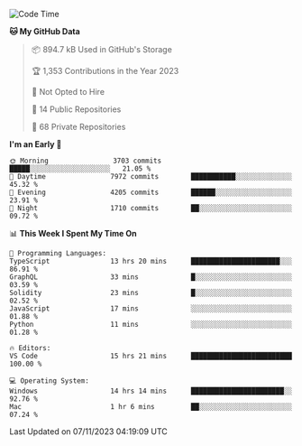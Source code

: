 <!--START_SECTION:waka-->
![Code Time](http://img.shields.io/badge/Code%20Time-4%2C844%20hrs%2014%20mins-blue)

**🐱 My GitHub Data** 

> 📦 894.7 kB Used in GitHub's Storage 
 > 
> 🏆 1,353 Contributions in the Year 2023
 > 
> 🚫 Not Opted to Hire
 > 
> 📜 14 Public Repositories 
 > 
> 🔑 68 Private Repositories 
 > 
**I'm an Early 🐤** 

```text
🌞 Morning                3703 commits        █████░░░░░░░░░░░░░░░░░░░░   21.05 % 
🌆 Daytime                7972 commits        ███████████░░░░░░░░░░░░░░   45.32 % 
🌃 Evening                4205 commits        ██████░░░░░░░░░░░░░░░░░░░   23.91 % 
🌙 Night                  1710 commits        ██░░░░░░░░░░░░░░░░░░░░░░░   09.72 % 
```


📊 **This Week I Spent My Time On** 

```text
💬 Programming Languages: 
TypeScript               13 hrs 20 mins      ██████████████████████░░░   86.91 % 
GraphQL                  33 mins             █░░░░░░░░░░░░░░░░░░░░░░░░   03.59 % 
Solidity                 23 mins             █░░░░░░░░░░░░░░░░░░░░░░░░   02.52 % 
JavaScript               17 mins             ░░░░░░░░░░░░░░░░░░░░░░░░░   01.88 % 
Python                   11 mins             ░░░░░░░░░░░░░░░░░░░░░░░░░   01.28 % 

🔥 Editors: 
VS Code                  15 hrs 21 mins      █████████████████████████   100.00 % 

💻 Operating System: 
Windows                  14 hrs 14 mins      ███████████████████████░░   92.76 % 
Mac                      1 hr 6 mins         ██░░░░░░░░░░░░░░░░░░░░░░░   07.24 % 
```


 Last Updated on 07/11/2023 04:19:09 UTC
<!--END_SECTION:waka-->

